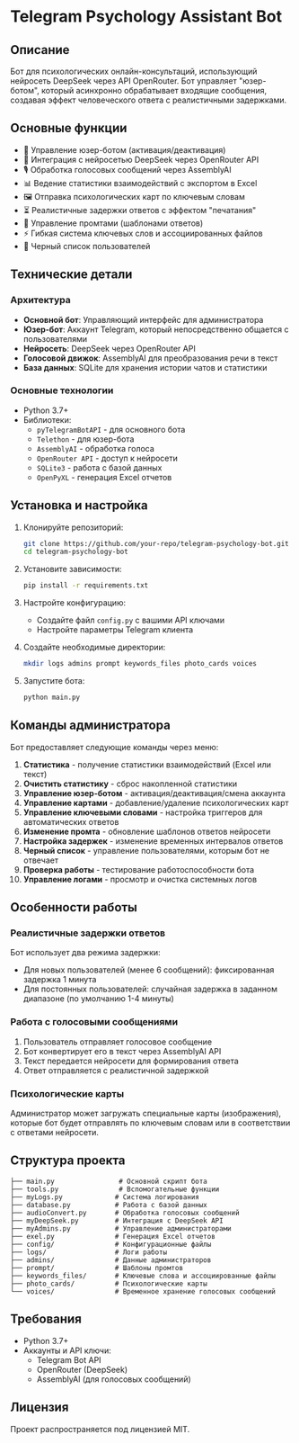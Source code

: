 # Telegram Psychology Assistant Bot

## Описание

Бот для психологических онлайн-консультаций, использующий нейросеть DeepSeek через API OpenRouter. Бот управляет "юзер-ботом", который асинхронно обрабатывает входящие сообщения, создавая эффект человеческого ответа с реалистичными задержками.

## Основные функции

- 🤖 Управление юзер-ботом (активация/деактивация)
- 🧠 Интеграция с нейросетью DeepSeek через OpenRouter API
- 🎙 Обработка голосовых сообщений через AssemblyAI
- 📊 Ведение статистики взаимодействий с экспортом в Excel
- 🖼 Отправка психологических карт по ключевым словам
- ⏳ Реалистичные задержки ответов с эффектом "печатания"
- 📝 Управление промтами (шаблонами ответов)
- ⚡ Гибкая система ключевых слов и ассоциированных файлов
- 🚫 Черный список пользователей

## Технические детали

### Архитектура

- **Основной бот**: Управляющий интерфейс для администратора
- **Юзер-бот**: Аккаунт Telegram, который непосредственно общается с пользователями
- **Нейросеть**: DeepSeek через OpenRouter API
- **Голосовой движок**: AssemblyAI для преобразования речи в текст
- **База данных**: SQLite для хранения истории чатов и статистики

### Основные технологии

- Python 3.7+
- Библиотеки:
  - `pyTelegramBotAPI` - для основного бота
  - `Telethon` - для юзер-бота
  - `AssemblyAI` - обработка голоса
  - `OpenRouter API` - доступ к нейросети
  - `SQLite3` - работа с базой данных
  - `OpenPyXL` - генерация Excel отчетов

## Установка и настройка

1. Клонируйте репозиторий:
   ```bash
   git clone https://github.com/your-repo/telegram-psychology-bot.git
   cd telegram-psychology-bot
   ```

2. Установите зависимости:
   ```bash
   pip install -r requirements.txt
   ```

3. Настройте конфигурацию:
   - Создайте файл `config.py` с вашими API ключами
   - Настройте параметры Telegram клиента

4. Создайте необходимые директории:
   ```bash
   mkdir logs admins prompt keywords_files photo_cards voices
   ```

5. Запустите бота:
   ```bash
   python main.py
   ```

## Команды администратора

Бот предоставляет следующие команды через меню:

1. **Статистика** - получение статистики взаимодействий (Excel или текст)
2. **Очистить статистику** - сброс накопленной статистики
3. **Управление юзер-ботом** - активация/деактивация/смена аккаунта
4. **Управление картами** - добавление/удаление психологических карт
5. **Управление ключевыми словами** - настройка триггеров для автоматических ответов
6. **Изменение промта** - обновление шаблонов ответов нейросети
7. **Настройка задержек** - изменение временных интервалов ответов
8. **Черный список** - управление пользователями, которым бот не отвечает
9. **Проверка работы** - тестирование работоспособности бота
10. **Управление логами** - просмотр и очистка системных логов

## Особенности работы

### Реалистичные задержки ответов

Бот использует два режима задержки:
- Для новых пользователей (менее 6 сообщений): фиксированная задержка 1 минута
- Для постоянных пользователей: случайная задержка в заданном диапазоне (по умолчанию 1-4 минуты)

### Работа с голосовыми сообщениями

1. Пользователь отправляет голосовое сообщение
2. Бот конвертирует его в текст через AssemblyAI API
3. Текст передается нейросети для формирования ответа
4. Ответ отправляется с реалистичной задержкой

### Психологические карты

Администратор может загружать специальные карты (изображения), которые бот будет отправлять по ключевым словам или в соответствии с ответами нейросети.

## Структура проекта

```
├── main.py                # Основной скрипт бота
├── tools.py               # Вспомогательные функции
├── myLogs.py             # Система логирования
├── database.py           # Работа с базой данных
├── audioConvert.py       # Обработка голосовых сообщений
├── myDeepSeek.py         # Интеграция с DeepSeek API
├── myAdmins.py           # Управление администраторами
├── exel.py               # Генерация Excel отчетов
├── config/               # Конфигурационные файлы
├── logs/                 # Логи работы
├── admins/               # Данные администраторов
├── prompt/               # Шаблоны промтов
├── keywords_files/       # Ключевые слова и ассоциированные файлы
├── photo_cards/          # Психологические карты
└── voices/               # Временное хранение голосовых сообщений
```

## Требования

- Python 3.7+
- Аккаунты и API ключи:
  - Telegram Bot API
  - OpenRouter (DeepSeek)
  - AssemblyAI (для голосовых сообщений)
  
## Лицензия

Проект распространяется под лицензией MIT.
